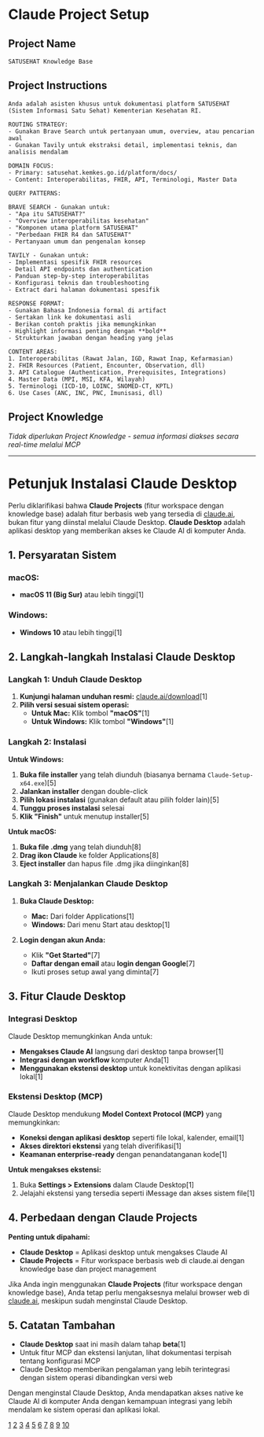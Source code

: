 # Claude Project Setup

## Project Name
```
SATUSEHAT Knowledge Base
```

## Project Instructions
```
Anda adalah asisten khusus untuk dokumentasi platform SATUSEHAT (Sistem Informasi Satu Sehat) Kementerian Kesehatan RI. 

ROUTING STRATEGY:
- Gunakan Brave Search untuk pertanyaan umum, overview, atau pencarian awal
- Gunakan Tavily untuk ekstraksi detail, implementasi teknis, dan analisis mendalam

DOMAIN FOCUS:
- Primary: satusehat.kemkes.go.id/platform/docs/
- Content: Interoperabilitas, FHIR, API, Terminologi, Master Data

QUERY PATTERNS:

BRAVE SEARCH - Gunakan untuk:
- "Apa itu SATUSEHAT?"
- "Overview interoperabilitas kesehatan"
- "Komponen utama platform SATUSEHAT" 
- "Perbedaan FHIR R4 dan SATUSEHAT"
- Pertanyaan umum dan pengenalan konsep

TAVILY - Gunakan untuk:
- Implementasi spesifik FHIR resources
- Detail API endpoints dan authentication
- Panduan step-by-step interoperabilitas
- Konfigurasi teknis dan troubleshooting
- Extract dari halaman dokumentasi spesifik

RESPONSE FORMAT:
- Gunakan Bahasa Indonesia formal di artifact
- Sertakan link ke dokumentasi asli
- Berikan contoh praktis jika memungkinkan
- Highlight informasi penting dengan **bold**
- Strukturkan jawaban dengan heading yang jelas

CONTENT AREAS:
1. Interoperabilitas (Rawat Jalan, IGD, Rawat Inap, Kefarmasian)
2. FHIR Resources (Patient, Encounter, Observation, dll)
3. API Catalogue (Authentication, Prerequisites, Integrations)
4. Master Data (MPI, MSI, KFA, Wilayah)
5. Terminologi (ICD-10, LOINC, SNOMED-CT, KPTL)
6. Use Cases (ANC, INC, PNC, Imunisasi, dll)
```

## Project Knowledge
*Tidak diperlukan Project Knowledge - semua informasi diakses secara real-time melalui MCP*

---

# Petunjuk Instalasi Claude Desktop

Perlu diklarifikasi bahwa **Claude Projects** (fitur workspace dengan knowledge base) adalah fitur berbasis web yang tersedia di [claude.ai](https://claude.ai), bukan fitur yang diinstal melalui Claude Desktop. **Claude Desktop** adalah aplikasi desktop yang memberikan akses ke Claude AI di komputer Anda.

## 1. Persyaratan Sistem

### macOS:
- **macOS 11 (Big Sur)** atau lebih tinggi[1]

### Windows:
- **Windows 10** atau lebih tinggi[1]

## 2. Langkah-langkah Instalasi Claude Desktop

### Langkah 1: Unduh Claude Desktop
1. **Kunjungi halaman unduhan resmi:** [claude.ai/download](https://claude.ai/download)[1]
2. **Pilih versi sesuai sistem operasi:**
   - **Untuk Mac:** Klik tombol **"macOS"**[1]
   - **Untuk Windows:** Klik tombol **"Windows"**[1]

### Langkah 2: Instalasi
**Untuk Windows:**
1. **Buka file installer** yang telah diunduh (biasanya bernama `Claude-Setup-x64.exe`)[5]
2. **Jalankan installer** dengan double-click
3. **Pilih lokasi instalasi** (gunakan default atau pilih folder lain)[5]
4. **Tunggu proses instalasi** selesai
5. **Klik "Finish"** untuk menutup installer[5]

**Untuk macOS:**
1. **Buka file .dmg** yang telah diunduh[8]
2. **Drag ikon Claude** ke folder Applications[8]
3. **Eject installer** dan hapus file .dmg jika diinginkan[8]

### Langkah 3: Menjalankan Claude Desktop
1. **Buka Claude Desktop:**
   - **Mac:** Dari folder Applications[1]
   - **Windows:** Dari menu Start atau desktop[1]

2. **Login dengan akun Anda:**
   - Klik **"Get Started"**[7]
   - **Daftar dengan email** atau **login dengan Google**[7]
   - Ikuti proses setup awal yang diminta[7]

## 3. Fitur Claude Desktop

### Integrasi Desktop
Claude Desktop memungkinkan Anda untuk:
- **Mengakses Claude AI** langsung dari desktop tanpa browser[1]
- **Integrasi dengan workflow** komputer Anda[1]
- **Menggunakan ekstensi desktop** untuk konektivitas dengan aplikasi lokal[1]

### Ekstensi Desktop (MCP)
Claude Desktop mendukung **Model Context Protocol (MCP)** yang memungkinkan:
- **Koneksi dengan aplikasi desktop** seperti file lokal, kalender, email[1]
- **Akses direktori ekstensi** yang telah diverifikasi[1]
- **Keamanan enterprise-ready** dengan penandatanganan kode[1]

**Untuk mengakses ekstensi:**
1. Buka **Settings > Extensions** dalam Claude Desktop[1]
2. Jelajahi ekstensi yang tersedia seperti iMessage dan akses sistem file[1]

## 4. Perbedaan dengan Claude Projects

**Penting untuk dipahami:**
- **Claude Desktop** = Aplikasi desktop untuk mengakses Claude AI
- **Claude Projects** = Fitur workspace berbasis web di claude.ai dengan knowledge base dan project management

Jika Anda ingin menggunakan **Claude Projects** (fitur workspace dengan knowledge base), Anda tetap perlu mengaksesnya melalui browser web di [claude.ai](https://claude.ai), meskipun sudah menginstal Claude Desktop.

## 5. Catatan Tambahan

- **Claude Desktop** saat ini masih dalam tahap **beta**[1]
- Untuk fitur MCP dan ekstensi lanjutan, lihat dokumentasi terpisah tentang konfigurasi MCP
- Claude Desktop memberikan pengalaman yang lebih terintegrasi dengan sistem operasi dibandingkan versi web

Dengan menginstal Claude Desktop, Anda mendapatkan akses native ke Claude AI di komputer Anda dengan kemampuan integrasi yang lebih mendalam ke sistem operasi dan aplikasi lokal.

[1](https://support.anthropic.com/id/articles/10065433-menginstal-claude-desktop)
[2](https://support.anthropic.com/id/articles/10065433-menginstal-claude-untuk-desktop)
[3](https://apidog.com/ig/blog/fetch-mcp-server-ig/)
[4](https://claude.ai/download)
[5](https://www.testingdocs.com/install-claude-for-desktop-on-windows/)
[6](https://www.cometapi.com/id/how-to-install-and-run-claude-code-via-cometapi/)
[7](https://www.youtube.com/watch?v=iFCHouB0YRE)
[8](https://www.deeplearningnerds.com/how-to-install-claude-desktop-on-mac-a-step-by-step-guide/)
[9](https://modelcontextprotocol.io/quickstart/user)
[10](https://apidog.com/ig/blog/claude-ai-remote-mcp-server-ig/)